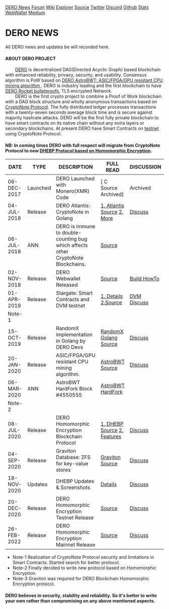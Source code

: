 [DERO News](https://github.com/deroproject/deronews) [Forum](https://forum.dero.io) [Wiki](https://wiki.dero.io) [Explorer](https://explorer.dero.io) [Source](https://github.com/deroproject/derohe) [Twitter](https://twitter.com/DeroProject) [Discord](https://discord.gg/H95TJDp)  [Github](https://github.com/deroproject) [Stats](http://network.dero.io) [WebWallet](https://wallet.dero.io/) [Medium](https://medium.com/deroproject)

# DERO NEWS 
All DERO news and updates be will recorded here. 

#### ABOUT DERO PROJECT
&nbsp; &nbsp; &nbsp; &nbsp; [DERO](https://github.com/deroproject/derosuite) is decentralized DAG(Directed Acyclic Graph) based blockchain with enhanced reliability, privacy, security, and usability. Consensus algorithm is PoW based on [DERO AstroBWT: ASIC/FPGA/GPU resistant CPU mining algorithm ](https://github.com/deroproject/astrobwt). DERO is industry leading and the first blockchain to have [DERO Rocket bulletproofs](https://github.com/deroproject/derosuite#dero-rocket-bulletproofs), TLS encrypted Network.  
&nbsp; &nbsp; &nbsp; &nbsp; DERO is the first crypto project to combine a Proof of Work blockchain with a DAG block structure and wholly anonymous transactions based on [CryptoNote Protocol](https://github.com/deroproject/documentation/blob/master/CryptoNote-WP.pdf). The fully distributed ledger processes transactions with a twenty-seven seconds average block time and is secure against majority hashrate attacks. DERO will be the first fully private blockchain to have smart contracts on its native chain without any extra layers or secondary blockchains. At present DERO have Smart Contracts on [testnet](https://github.com/deroproject/documentation/blob/master/testnet/stargate.md) using CryptoNote Protocol.  

#### NB: In coming times DERO with full respect will migrate from CryptoNote Protocol to new [DHEBP Protocol based on Homomorphic Encryption](https://git.dero.io/Captain/DHEBP).



| DATE| TYPE|DESCRIPTION| FULL READ|DISCUSSION | 
|-----|-----|-------|----------|---------------|
| 06-DEC-2017| Launched| DERO Launched with Monero(XMR) Code|[ C Source Archived] | Archived|
|04-JUL-2018|Release| DERO Atlantis: CryptoNote in Golang|[1. Atlantis Source](https://github.com/deroproject/derosuite) [2. More](https://forum.dero.io/t/dero-monthly-update/446)|[Discuss](https://github.com/deroproject/derosuite/issues)| 
|06-JUL-2018|ANN |DERO is immune to double-counting bug which affects  other CryptoNote Blockchains. |[Source](https://ethereumworldnews.com/monero-glitch-allowed-hackers-to-steal-xmr-from-exchanges/) | |
|02-NOV-2018| Release| DERO Webwallet Released|[Source](https://git.dero.io/DeroProject/derosuite_webwallet) | [Build HowTo](https://forum.dero.io/t/how-to-setup-dero-web-wallet/859)|
|01-APR-2019| Release| Stargate: Smart Contracts and DVM testnet|[1. Details](https://github.com/deroproject/documentation/blob/master/testnet/stargate.md) [2.Source](https://git.dero.io/DeroProject/derosuite_stargate)  |[DVM Discuss](https://github.com/deroproject/DIPS/issues/1) |
|Note-1 | | | 
|15-OCT-2019| Release| RandomX implementation in Golang by DERO Devs| [RandomX Golang Source](https://git.dero.io/DERO_Foundation/RandomX) | [Discuss](https://git.dero.io/DERO_Foundation/RandomX)|
|20-JAN-2020| Release| ASIC/FPGA/GPU resistant CPU mining algorithm. | [AstroBWT Source](https://github.com/deroproject/astrobwt)|[Discuss](https://github.com/deroproject/astrobwt)|
|06-MAR-2020| ANN| AstroBWT HardFork Block #4550555 |[AstroBWT HardFork](https://medium.com/deroproject/dero-monthly-update-4f133012baa0)| |
|Note-2 | | | 
|08-JUL-2020|Release|DERO Homomorphic Encryption Blockchain Protocol|[1. DHEBP Source](https://git.dero.io/Captain/DHEBP) [2. Features](https://github.com/deroproject/documentation/blob/master/DHEBP.md)|[Discuss](https://github.com/deroproject/deronews/issues/1)|
|04-SEP-2020| Release| Graviton Database: ZFS for key-value stores| [Graviton Source](https://github.com/deroproject/graviton)|[Discuss](https://github.com/deroproject/graviton) |
| 18-NOV-2020| Updates| DHEBP Updates & Screenshots|[Details](https://forum.dero.io/t/dero-homomorphic-encryption-blockchain-protocol-updates/1270)| [Discuss](https://forum.dero.io/t/dero-homomorphic-encryption-blockchain-protocol-updates/1270) |  
| 20-DEC-2020| Release| DERO Homomorphic Encryption Testnet Release|[Source](https://github.com/deroproject/derohe)| [Discuss](https://forum.dero.io/t/testnet-release-dhebp/1283) |  
| 26-FEB-2022| Release| DERO Homomorphic Encryption Mainnet Release|[Source](https://github.com/deroproject/derohe)| [Discuss](https://github.com/deroproject/derohe) |  


* Note-1 Realization of CryptoNote Protocol security and limitations in Smart Contracts. Started search for better protocol. 
* Note-2 Finally decided to write new protocol based on Homomorphic Encryption.  
* Note-3 Graviton was required for DERO Blockchain Homomorphic Encryption protocol.

#### DERO believes in security, stability and reliability. So it's better to write your own rather than compromising on any above mentioned aspects. 
